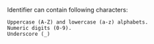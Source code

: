 Identifier can contain following characters:

    Uppercase (A-Z) and lowercase (a-z) alphabets.
    Numeric digits (0-9).
    Underscore (_)
